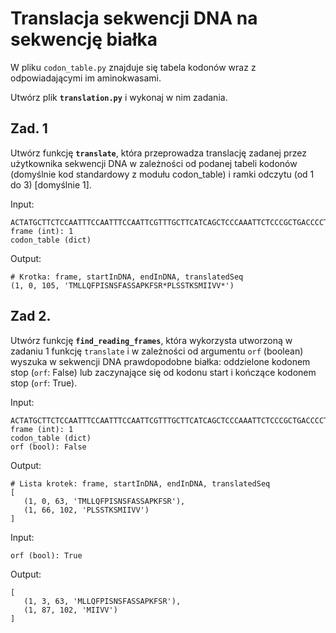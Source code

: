 # Translacja sekwencji DNA na sekwencję białka

W pliku `codon_table.py` znajduje się tabela kodonów wraz z odpowiadającymi im aminokwasami.

Utwórz plik **`translation.py`** i wykonaj w nim zadania.

## Zad. 1
Utwórz funkcję **`translate`**, która przeprowadza translację zadanej przez użytkownika sekwencji DNA w zależności od podanej tabeli kodonów (domyślnie kod standardowy z modułu codon_table) i ramki odczytu (od 1 do 3) [domyślnie 1].


Input:
```
ACTATGCTTCTCCAATTTCCAATTTCCAATTCGTTTGCTTCATCAGCTCCCAAATTCTCCCGCTGACCCCTAAGTTCTACAAAATCCATGATCATCGTCGTTTAG
frame (int): 1
codon_table (dict)
```

Output:
````
# Krotka: frame, startInDNA, endInDNA, translatedSeq
(1, 0, 105, 'TMLLQFPISNSFASSAPKFSR*PLSSTKSMIIVV*')
````


## Zad 2.
Utwórz funkcję **`find_reading_frames`**, która wykorzysta utworzoną w zadaniu 1 funkcję `translate` i w zależności od argumentu `orf` (boolean) wyszuka w sekwencji DNA prawdopodobne białka: oddzielone kodonem stop (`orf`: False) lub zaczynające się od kodonu start i kończące kodonem stop (`orf`: True).

Input:
```
ACTATGCTTCTCCAATTTCCAATTTCCAATTCGTTTGCTTCATCAGCTCCCAAATTCTCCCGCTGACCCCTAAGTTCTACAAAATCCATGATCATCGTCGTTTAG
frame (int): 1
codon_table (dict)
orf (bool): False 
```

Output:
````
# Lista krotek: frame, startInDNA, endInDNA, translatedSeq
[
   (1, 0, 63, 'TMLLQFPISNSFASSAPKFSR'), 
   (1, 66, 102, 'PLSSTKSMIIVV')
]
````

Input:
```
orf (bool): True
```

Output:
```
[
   (1, 3, 63, 'MLLQFPISNSFASSAPKFSR'), 
   (1, 87, 102, 'MIIVV')
]
```